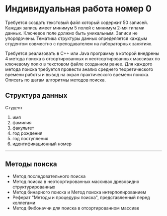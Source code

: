 # Индивидуальная работа номер 0

Требуется создать текстовый файл который содержит 50 записей.
Каждая запись имеет минимум 5 полей с минимум 2-мя типами данных.
Ключевое поле должно быть уникальным. Записи не упорядочены.
Тематика структуры данных определяется каждым студентом совместно с преподавателем на лабораторных занятиях.

Требуется реализовать в C++ или Java программу в которой внедрены 4 метода поиска в отсортированных и неотсортированных
массивах по ключевому полю в текстовом файле созданном ранее. Для каждого метода поиска требуется провести анализ
среднего теоретического времени работы и вывод на экран практического времени поиска. Описать по шагам алгоритмы методов поиска.

## Структура данных

Студент

1) имя
2) фамилия
3) факультет
4) год рождения
5) год поступления
6) идентификационный номер
---
## Методы поиска

* Метод последовательного поиска
* Метод поиска в неотсортированных массивах древовидно структурированных
* Метод бинарного поиска и Метод поиска интерполированием
* Реферат "Методы и процедуры поиска", представленный перед коллегами
* Метод Фибоначчи для поиска в отсортированном массиве

